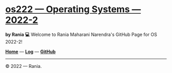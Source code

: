 # [os222 — Operating Systems — 2022-2](https://raniaarn.github.io/os222/)
**by Rania 💻**
Welcome to Rania Maharani Narendra's GitHub Page for OS 2022-2!

**[Home](https://raniaarn.github.io/os222/)** — **[Log](https://raniaarn.github.io/os222/TXT/mylog.txt)** — **[GitHub](https://github.com/Raniaarn/)**

---

© 2022 — Rania.
